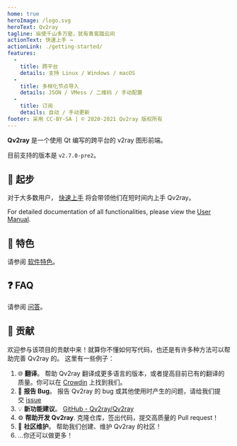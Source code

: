 ```yaml
---
home: true
heroImage: /logo.svg
heroText: Qv2ray
tagline: 纵使千山多万壑，犹有青鸾踏云间
actionText: 快速上手 →
actionLink: ./getting-started/
features:
  - 
    title: 跨平台
    details: 支持 Linux / Windows / macOS
  - 
    title: 多样化节点导入
    details: JSON / VMess / 二维码 / 手动配置
  - 
    title: 订阅
    details: 自动 / 手动更新
footer: 采用 CC-BY-SA | © 2020-2021 Qv2ray 版权所有
---
```


**Qv2ray** 是一个使用 Qt 编写的跨平台的 v2ray 图形前端。

目前支持的版本是 `v2.7.0-pre2`。

## 🚀 起步

对于大多数用户， [快速上手](getting-started/README.md) 将会带领他们在短时间内上手 Qv2ray。

For detailed documentation of all functionalities, please view the [User Manual](manual/README.md).

## 📃 特色

请参阅 [软件特色](features.md)。

## ❓ FAQ

请参阅 [问答](faq/README.md)。

## 👷 贡献

欢迎参与该项目的贡献中来！就算你不懂如何写代码，也还是有许多种方法可以帮助完善 Qv2ray 的。 这里有一些例子：

1. 🌐 **翻译**。 帮助 Qv2ray 翻译成更多语言的版本，或者提高目前已有的翻译的质量。你可以在 [Crowdin](https://translate.qv2ray.net/) 上找到我们。
2. 🐛 **报告 Bug**。 报告 Qv2ray 的 bug 或其他使用时产生的问题，请给我们提交 [issue](https://github.com/Qv2ray/Qv2ray/issues)
3. 💡 **新功能建议**。 [GitHub - Qv2ray/Qv2ray](https://github.com/Qv2ray/Qv2ray)
4. ⚙️ **帮助开发 Qv2ray**. 克隆仓库，签出代码，提交高质量的 Pull request！
5. 📆 **社区维护**。 帮助我们创建、维护 Qv2ray 的社区！
6. ...你还可以做更多！
